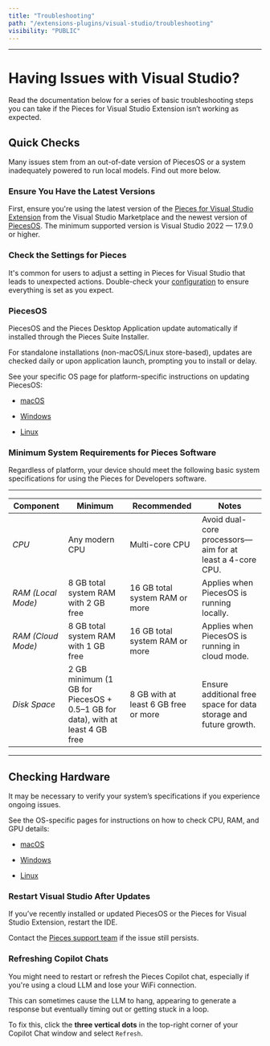 ```yaml
---
title: "Troubleshooting"
path: "/extensions-plugins/visual-studio/troubleshooting"
visibility: "PUBLIC"
---
```

***

# Having Issues with Visual Studio?

Read the documentation below for a series of basic troubleshooting steps you can take if the Pieces for Visual Studio Extension isn’t working as expected.

<on-device-storage />

## Quick Checks

Many issues stem from an out-of-date version of PiecesOS or a system inadequately powered to run local models. Find out more below.

### Ensure You Have the Latest Versions

First, ensure you're using the latest version of the <a target="_blank" href="https://marketplace.visualstudio.com/items?itemName=MeshIntelligentTechnologiesInc.PiecesVisualStudio">Pieces for Visual Studio Extension</a> from the Visual Studio Marketplace and the newest version of [PiecesOS](https://docs.pieces.app/products/core-dependencies/pieces-os). The minimum supported version is Visual Studio 2022 — 17.9.0 or higher.

### Check the Settings for Pieces

It's common for users to adjust a setting in Pieces for Visual Studio that leads to unexpected actions. Double-check your [configuration](https://docs.pieces.app/products/extensions-plugins/visual-studio/configuration) to ensure everything is set as you expect.

### PiecesOS

PiecesOS and the Pieces Desktop Application update automatically if installed through the Pieces Suite Installer.

For standalone installations (non-macOS/Linux store-based), updates are checked daily or upon application launch, prompting you to install or delay.

See your specific OS page for platform-specific instructions on updating PiecesOS:

* [macOS](https://docs.pieces.app/products/meet-pieces/troubleshooting/macos#updating-piecesos)

* [Windows](https://docs.pieces.app/products/meet-pieces/troubleshooting/windows#updating-piecesos)

* [Linux](https://docs.pieces.app/products/meet-pieces/troubleshooting/linux#updating-piecesos)

### Minimum System Requirements for Pieces Software

Regardless of platform, your device should meet the following basic system specifications for using the Pieces for Developers software.

***

| **Component**      | **Minimum**                                                                   | **Recommended**                      | **Notes**                                                        |
| ------------------ | ----------------------------------------------------------------------------- | ------------------------------------ | ---------------------------------------------------------------- |
| *CPU*              | Any modern CPU                                                                | Multi-core CPU                       | Avoid dual-core processors—aim for at least a 4-core CPU.        |
| *RAM (Local Mode)* | 8 GB total system RAM with 2 GB free                                          | 16 GB total system RAM or more       | Applies when PiecesOS is running locally.                        |
| *RAM (Cloud Mode)* | 8 GB total system RAM with 1 GB free                                          | 16 GB total system RAM or more       | Applies when PiecesOS is running in cloud mode.                  |
| *Disk Space*       | 2 GB minimum (1 GB for PiecesOS + 0.5–1 GB for data), with at least 4 GB free | 8 GB with at least 6 GB free or more | Ensure additional free space for data storage and future growth. |

***

## Checking Hardware

It may be necessary to verify your system’s specifications if you experience ongoing issues.

See the OS-specific pages for instructions on how to check CPU, RAM, and GPU details:

* [macOS](https://docs.pieces.app/products/meet-pieces/troubleshooting/macos#checking-cpu-type)

* [Windows](https://docs.pieces.app/products/meet-pieces/troubleshooting/windows#checking-hardware-specifications)

* [Linux](https://docs.pieces.app/products/meet-pieces/troubleshooting/linux#checking-system-information)

### Restart Visual Studio After Updates

If you’ve recently installed or updated PiecesOS or the Pieces for Visual Studio Extension, restart the IDE.

Contact the <a target="_blank" href="https://getpieces.typeform.com/to/mCjBSIjF#docs-vscode">Pieces support team</a> if the issue still persists.

### Refreshing Copilot Chats

You might need to restart or refresh the Pieces Copilot chat, especially if you're using a cloud LLM and lose your WiFi connection.

This can sometimes cause the LLM to hang, appearing to generate a response but eventually timing out or getting stuck in a loop.

To fix this, click the **three vertical dots** in the top-right corner of your Copilot Chat window and select `Refresh`.

<Image src="https://storage.googleapis.com/hashnode_product_documentation_assets/visual_studio_extension_assets/troubleshooting/refresh_copilot_chat.png" alt="" align="center" fullwidth="true" />
